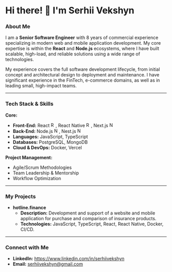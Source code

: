 # Hi there! 👋 I'm Serhii Vekshyn

### **About Me**

I am a **Senior Software Engineer** with 8 years of commercial experience specializing in modern web and mobile application development. My core expertise is within the **React** and **Node.js** ecosystems, where I have built scalable, high-load, and reliable solutions using a wide range of technologies.

My experience covers the full software development lifecycle, from initial concept and architectural design to deployment and maintenance. I have significant experience in the FinTech, e-commerce domains, as well as in leading small, high-impact teams.

---

### **Tech Stack & Skills**

**Core:**
* **Front-End:** React <img src="https://cdn.jsdelivr.net/gh/devicons/devicon/icons/react/react-original.svg" width="15" height="15" alt="React" />, React Native <img src="https://cdn.jsdelivr.net/gh/devicons/devicon/icons/react/react-original.svg" width="15" height="15" alt="React Native" />, Next.js <img src="https://www.svgrepo.com/show/354113/nextjs-icon.svg" width="15" height="15" alt="Next.js" />
* **Back-End:** Node.js <img src="https://upload.wikimedia.org/wikipedia/commons/d/d9/Node.js_logo.svg" width="15" height="15" alt="Node" />, Nest.js <img src="https://upload.wikimedia.org/wikipedia/commons/a/a8/NestJS.svg" width="15" height="15" alt="Nest" />
* **Languages:** JavaScript, TypeScript
* **Databases:** PostgreSQL, MongoDB
* **Cloud & DevOps:** Docker, Vercel

**Project Management:**
* Agile/Scrum Methodologies
* Team Leadership & Mentorship
* Workflow Optimization

---

### **My Projects**

* **hotline.finance**
    * **Description:** Development and support of a website and mobile application for purchase and comparison of insurance products.
    * **Technologies:** JavaScript, TypeScript, React, React Native, Docker, CI/CD.

---

### **Connect with Me**

* **LinkedIn:** https://www.linkedin.com/in/serhiivekshyn
* **Email:** serhiivekshyn@gmail.com
